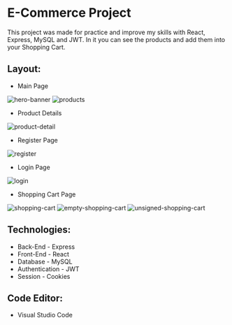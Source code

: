 # E-Commerce Project
This project was made for practice and improve my skills with React, Express, MySQL and JWT. In it you can see the products and add them into your Shopping Cart.

## Layout:

- Main Page
  
![hero-banner](https://github.com/user-attachments/assets/d77f62d5-a503-431f-98d7-f2e3752374d7)
![products](https://github.com/user-attachments/assets/b182d35b-4528-49b9-9877-b350a8f7e506)

- Product Details

![product-detail](https://github.com/user-attachments/assets/d0314c22-afcb-4d18-ab7a-19c7571445c1)

- Register Page

![register](https://github.com/user-attachments/assets/9d6c7f5f-4f76-49d0-ad1e-269b677da158)

- Login Page

![login](https://github.com/user-attachments/assets/ed4a0180-6c97-4ffa-be19-b9018e3ad025)

- Shopping Cart Page
  
![shopping-cart](https://github.com/user-attachments/assets/f08a7b31-434c-4498-ae11-25079a2c2654)
![empty-shopping-cart](https://github.com/user-attachments/assets/fb284b5d-91ac-49c4-b260-e70d3a993740)
![unsigned-shopping-cart](https://github.com/user-attachments/assets/b0604ce2-706d-4d89-9562-7757703f3daf)

## Technologies:

- Back-End - Express
- Front-End - React
- Database - MySQL
- Authentication - JWT
- Session - Cookies

## Code Editor:

- Visual Studio Code





